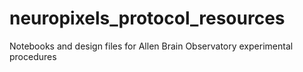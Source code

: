 # neuropixels_protocol_resources
Notebooks and design files for Allen Brain Observatory experimental procedures
